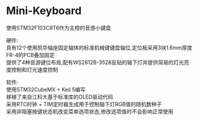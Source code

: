 # Mini-Keyboard
使用STM32F103C8T6作为主控的音游小键盘  
  
硬件:  
具有12个使用凯华轴座固定轴体的标准机械键键盘轴位,定位板采用3块1.6mm厚度FR-4的PCB叠加固定  
提供了4种音游键位布局,配有WS2812B-3528反贴的轴下灯并提供简易的灯光亮度控制和灯光速度控制  
  
软件:  
使用STM32CubeMX + Keil 5编写  
移植了来自江科大基于标准库的OLED驱动代码  
采用RTC时钟 + TIM定时器生成用于控制轴下灯RGB值的随机数种子  
采用非阻塞按键状态机改变菜单选项状态,修改选项值时不会影响正常使用
